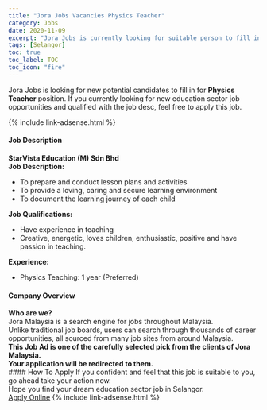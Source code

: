 ```yaml
---
title: "Jora Jobs Vacancies Physics Teacher" 
category: Jobs 
date: 2020-11-09 
excerpt: "Jora Jobs is currently looking for suitable person to fill in the Physics Teacher which positioned at Selangor" 
tags: [Selangor] 
toc: true 
toc_label: TOC 
toc_icon: "fire" 
--- 
```


<p>Jora Jobs is looking for new potential candidates to fill in for <b>Physics Teacher</b> position. If you currently looking for new education sector job opportunities and qualified with the job desc, feel free to apply this job.
</p>{% include link-adsense.html %} 
 <div><div><div><h4>Job Description</h4></div></div><div><div><span><div><div><strong>StarVista Education (M) Sdn Bhd</strong></div><div><div><strong>Job Description:</strong></div><ul><li>To prepare and conduct lesson plans and activities</li><li>To provide a loving, caring and secure learning environment</li><li>To document the learning journey of each child</li></ul><div><div><strong>Job Qualifications:</strong></div><ul><li>Have experience in teaching</li><li>Creative, energetic, loves children, enthusiastic, positive and have passion in teaching.</li></ul><div><div><strong>Experience:</strong></div><ul><li>Physics Teaching: 1 year (Preferred)</li></ul></div></div></div></div></span></div></div></div> 
<div><div><div><h4>Company Overview</h4></div></div><div><div><span><div><div>
<strong>Who are we?</strong></div>
<div>
	Jora Malaysia is a search engine for jobs throughout Malaysia.<br>
	Unlike traditional job boards, users can search through thousands of career opportunities, all sourced from many job sites from around Malaysia.&#160;</div>
<div>
<div>
<strong>This Job Ad is one of the carefully selected pick from the clients of Jora Malaysia.</strong></div>
<div>
<strong>Your application will be redirected to them.</strong></div>
</div></div></span></div></div></div> 
#### How To Apply 
If you confident and feel that this job is suitable to you, go ahead take your action now. <br/> 
Hope you find your dream education sector job in Selangor. <br/> 
<a href="https://www.jobstreet.com.my/en/job/physics-teacher-4420667?jobId=jobstreet-my-job-4420667&sectionRank=27&token=0~6ffc1593-e57c-4ea3-9cd4-7b242577603c&fr=SRP%20View%20In%20New%20Ta" class="btn btn--info" target="_blank" rel="nofollow noopenner">Apply Online</a> 
{% include link-adsense.html %} 